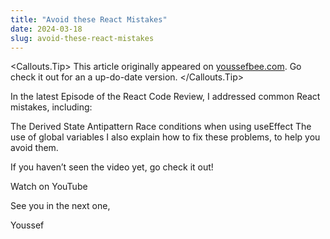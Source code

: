 ```yaml
---
title: "Avoid these React Mistakes"
date: 2024-03-18
slug: avoid-these-react-mistakes
---
```


<Callouts.Tip>
This article originally appeared on [youssefbee.com](https://youssefbee.com). Go check it out for an a up-do-date version.
</Callouts.Tip>

In the latest Episode of the React Code Review, I addressed common React mistakes, including:

The Derived State Antipattern
Race conditions when using useEffect
The use of global variables
I also explain how to fix these problems, to help you avoid them.

If you haven’t seen the video yet, go check it out!

<LinkButton href="https://youtu.be/73SxpGGy3Vo">
Watch on YouTube
</LinkButton>

See you in the next one,

Youssef
